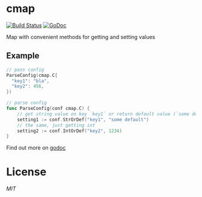 # cmap
[![Build Status](https://travis-ci.org/ivpusic/cmap.svg?branch=master)](https://travis-ci.org/ivpusic/cmap)
[![GoDoc](https://godoc.org/github.com/ivpusic/cmap?status.svg)](https://godoc.org/github.com/ivpusic/cmap)

Map with convenient methods for getting and setting values

## Example

```Go
// pass config
ParseConfig(cmap.C{
  "key1": "bla",
  "key2": 456,
})

// parse config
func ParseConfig(conf cmap.C) {
  	// get string value on key `key1` or return default value (`some default` in this case)
	setting1 := conf.StrOrDef("key1", "some default")
	// the same, just getting int
	setting2 := conf.IntOrDef("key2", 1234)
}
```

Find out more on [godoc](https://godoc.org/github.com/ivpusic/cmap)

# License
*MIT*
